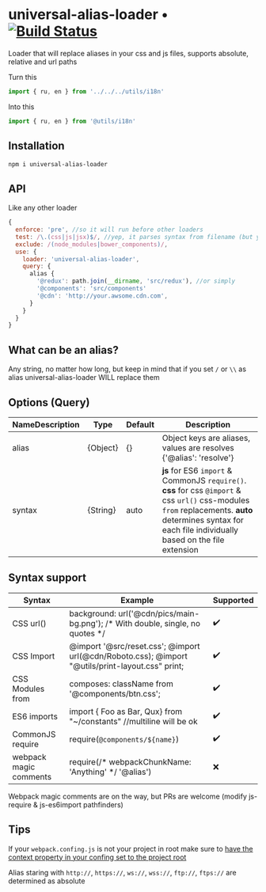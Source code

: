 # universal-alias-loader • [![Build Status](https://travis-ci.org/VsevolodTrofimov/universal-alias-loader.svg?branch=master)](https://travis-ci.org/VsevolodTrofimov/universal-alias-loader)
Loader that will replace aliases in your css and js files, supports absolute, relative and url paths

Turn this
```javascript
import { ru, en } from '../../../utils/i18n'
```

Into this
```javascript
import { ru, en } from '@utils/i18n'
```

## Installation
```bash
npm i universal-alias-loader
```

## API
Like any other loader
```javascript
{
  enforce: 'pre', //so it will run before other loaders
  test: /\.(css|js|jsx)$/, //yep, it parses syntax from filename (but you can set syntax yourself)
  exclude: /(node_modules|bower_components)/,
  use: {
    loader: 'universal-alias-loader',  
    query: {
      alias {
        '@redux': path.join(__dirname, 'src/redux'), //or simply
        '@components': 'src/components'
        '@cdn': 'http://your.awsome.cdn.com',
      }
    }
  }
}
```

## What can be an alias?
Any string, no matter how long, but keep in mind that if you set `/` or `\\` as alias universal-alias-loader WILL replace them


## Options (Query)
| NameDescription | Type     | Default       | Description                                                                                                      |
|-----------------|----------|---------------|------------------------------------------------------------------------------------------------------------------|
| alias           | {Object} | {}            | Object keys are aliases, values are resolves {'@alias': 'resolve'}                                               |
| syntax          | {String} | auto          | **js** for ES6 `import` & CommonJS `require()`. **css** for css `@import` & css `url()` css-modules `from` replacements. **auto** determines syntax for each file individually based on the file extension|


## Syntax support
| Syntax                 | Example                                                                                            | Supported          |
|------------------------|----------------------------------------------------------------------------------------------------|--------------------|
| CSS url()              | background: url('@cdn/pics/main-bg.png'); /* With double, single, no quotes */                     | :heavy_check_mark: |
| CSS Import             | @import '@src/reset.css'; @import url(@cdn/Roboto.css); @import "@utils/print-layout.css" print;   | :heavy_check_mark: |
| CSS Modules from       | composes: className from '@components/btn.css';                                                    | :heavy_check_mark: |
| ES6 imports            | import {   Foo as Bar, Qux} from "~/constants" //multiline will be ok                              | :heavy_check_mark: |
| CommonJS require       | require(`@components/${name}`)                                                                     | :heavy_check_mark: |
| webpack magic comments | require(/* webpackChunkName: 'Anything' */ '@alias')                                               | :x:                |

Webpack magic comments are on the way, but PRs are welcome (modify js-require & js-es6import pathfinders)

## Tips
If your `webpack.confing.js` is not your project in root make sure to [have the context property in your confing set to the project root](https://github.com/gokulkrishh/how-to-setup-webpack-2)

Alias staring with `http://`, `https://`, `ws://`, `wss://`, `ftp://`, `ftps://` are determined as absolute
